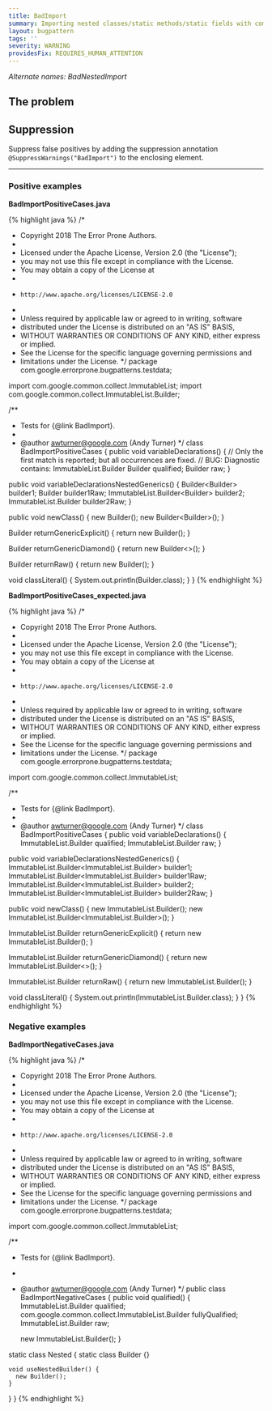 ```yaml
---
title: BadImport
summary: Importing nested classes/static methods/static fields with commonly-used names can make code harder to read, because it may not be clear from the context exactly which type is being referred to. Qualifying the name with that of the containing class can make the code clearer.
layout: bugpattern
tags: ''
severity: WARNING
providesFix: REQUIRES_HUMAN_ATTENTION
---
```


<!--
*** AUTO-GENERATED, DO NOT MODIFY ***
To make changes, edit the @BugPattern annotation or the explanation in docs/bugpattern.
-->

_Alternate names: BadNestedImport_

## The problem


## Suppression
Suppress false positives by adding the suppression annotation `@SuppressWarnings("BadImport")` to the enclosing element.

----------

### Positive examples
__BadImportPositiveCases.java__

{% highlight java %}
/*
 * Copyright 2018 The Error Prone Authors.
 *
 * Licensed under the Apache License, Version 2.0 (the "License");
 * you may not use this file except in compliance with the License.
 * You may obtain a copy of the License at
 *
 *     http://www.apache.org/licenses/LICENSE-2.0
 *
 * Unless required by applicable law or agreed to in writing, software
 * distributed under the License is distributed on an "AS IS" BASIS,
 * WITHOUT WARRANTIES OR CONDITIONS OF ANY KIND, either express or implied.
 * See the License for the specific language governing permissions and
 * limitations under the License.
 */
package com.google.errorprone.bugpatterns.testdata;

import com.google.common.collect.ImmutableList;
import com.google.common.collect.ImmutableList.Builder;

/**
 * Tests for {@link BadImport}.
 *
 * @author awturner@google.com (Andy Turner)
 */
class BadImportPositiveCases {
  public void variableDeclarations() {
    // Only the first match is reported; but all occurrences are fixed.
    // BUG: Diagnostic contains: ImmutableList.Builder
    Builder<String> qualified;
    Builder raw;
  }

  public void variableDeclarationsNestedGenerics() {
    Builder<Builder<String>> builder1;
    Builder<Builder> builder1Raw;
    ImmutableList.Builder<Builder<String>> builder2;
    ImmutableList.Builder<Builder> builder2Raw;
  }

  public void newClass() {
    new Builder<String>();
    new Builder<Builder<String>>();
  }

  Builder<String> returnGenericExplicit() {
    return new Builder<String>();
  }

  Builder<String> returnGenericDiamond() {
    return new Builder<>();
  }

  Builder returnRaw() {
    return new Builder();
  }

  void classLiteral() {
    System.out.println(Builder.class);
  }
}
{% endhighlight %}

__BadImportPositiveCases_expected.java__

{% highlight java %}
/*
 * Copyright 2018 The Error Prone Authors.
 *
 * Licensed under the Apache License, Version 2.0 (the "License");
 * you may not use this file except in compliance with the License.
 * You may obtain a copy of the License at
 *
 *     http://www.apache.org/licenses/LICENSE-2.0
 *
 * Unless required by applicable law or agreed to in writing, software
 * distributed under the License is distributed on an "AS IS" BASIS,
 * WITHOUT WARRANTIES OR CONDITIONS OF ANY KIND, either express or implied.
 * See the License for the specific language governing permissions and
 * limitations under the License.
 */
package com.google.errorprone.bugpatterns.testdata;

import com.google.common.collect.ImmutableList;

/**
 * Tests for {@link BadImport}.
 *
 * @author awturner@google.com (Andy Turner)
 */
class BadImportPositiveCases {
  public void variableDeclarations() {
    ImmutableList.Builder<String> qualified;
    ImmutableList.Builder raw;
  }

  public void variableDeclarationsNestedGenerics() {
    ImmutableList.Builder<ImmutableList.Builder<String>> builder1;
    ImmutableList.Builder<ImmutableList.Builder> builder1Raw;
    ImmutableList.Builder<ImmutableList.Builder<String>> builder2;
    ImmutableList.Builder<ImmutableList.Builder> builder2Raw;
  }

  public void newClass() {
    new ImmutableList.Builder<String>();
    new ImmutableList.Builder<ImmutableList.Builder<String>>();
  }

  ImmutableList.Builder<String> returnGenericExplicit() {
    return new ImmutableList.Builder<String>();
  }

  ImmutableList.Builder<String> returnGenericDiamond() {
    return new ImmutableList.Builder<>();
  }

  ImmutableList.Builder returnRaw() {
    return new ImmutableList.Builder();
  }

  void classLiteral() {
    System.out.println(ImmutableList.Builder.class);
  }
}
{% endhighlight %}

### Negative examples
__BadImportNegativeCases.java__

{% highlight java %}
/*
 * Copyright 2018 The Error Prone Authors.
 *
 * Licensed under the Apache License, Version 2.0 (the "License");
 * you may not use this file except in compliance with the License.
 * You may obtain a copy of the License at
 *
 *     http://www.apache.org/licenses/LICENSE-2.0
 *
 * Unless required by applicable law or agreed to in writing, software
 * distributed under the License is distributed on an "AS IS" BASIS,
 * WITHOUT WARRANTIES OR CONDITIONS OF ANY KIND, either express or implied.
 * See the License for the specific language governing permissions and
 * limitations under the License.
 */
package com.google.errorprone.bugpatterns.testdata;

import com.google.common.collect.ImmutableList;

/**
 * Tests for {@link BadImport}.
 *
 * @author awturner@google.com (Andy Turner)
 */
public class BadImportNegativeCases {
  public void qualified() {
    ImmutableList.Builder<String> qualified;
    com.google.common.collect.ImmutableList.Builder<String> fullyQualified;
    ImmutableList.Builder raw;

    new ImmutableList.Builder<String>();
  }

  static class Nested {
    static class Builder {}

    void useNestedBuilder() {
      new Builder();
    }
  }
}
{% endhighlight %}

